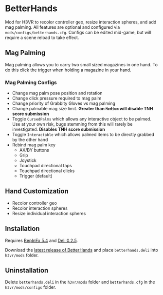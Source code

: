# BetterHands
Mod for H3VR to recolor controller geo, resize interaction spheres, and add mag palming.
All features are optional and configured via `mods/configs/betterhands.cfg`. Configs can be edited mid-game, but will require a scene reload to take effect.

## Mag Palming
Mag palming allows you to carry two small sized magazines in one hand. To do this click the trigger when holding a magazine in your hand.

### Mag Palming Configs
- Change mag palm pose position and rotation
- Change click pressure required to mag palm
- Change priority of Grabbity Gloves vs mag palming
- Change palmable mag size limit. **Greater than `Medium` will disable TNH score submission**
- Toggle `CursedPalms` which allows any interactive object to be palmed. Use at your own risk, bugs stemming from this will rarely be investigated. **Disables TNH score submission**
- Toggle `Interactable` which allows palmed items to be directly grabbed by the other hand
- Rebind mag palm key
  - AX/BY buttons
  - Grip
  - Joystick
  - Touchpad directional taps
  - Touchpad directional clicks
  - Trigger (default)

## Hand Customization
- Recolor controller geo
- Recolor interaction spheres
- Resize individual interaction spheres

## Installation
Requires [BepInEx 5.4](https://github.com/BepInEx/BepInEx/releases/latest) and [Deli 0.2.5](https://github.com/Deli-Counter/Deli).

Download the [latest release of BetterHands](https://github.com/Maiq-The-Dude/BetterHands/releases/latest) and place `betterhands.deli` into `h3vr/mods` folder.

## Uninstallation
Delete `betterhands.deli` in the `h3vr/mods` folder and `betterhands.cfg` in the `h3vr/mods/configs` folder.
